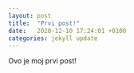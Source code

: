 ```yaml
---
layout: post
title:  "Prvi post!"
date:   2020-12-10 17:24:01 +0100
categories: jekyll update
---
```

Ovo je moj prvi post!
